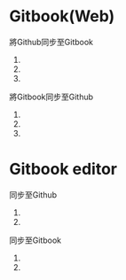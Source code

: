 # Gitbook\(Web\)

將Github同步至Gitbook

1.

2.

3.

將Gitbook同步至Github

1.

2.

3.

# Gitbook editor

同步至Github

1.

2.

同步至Gitbook

1.

2.

